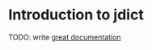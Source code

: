 # Introduction to jdict

TODO: write [great documentation](http://jacobian.org/writing/what-to-write/)
